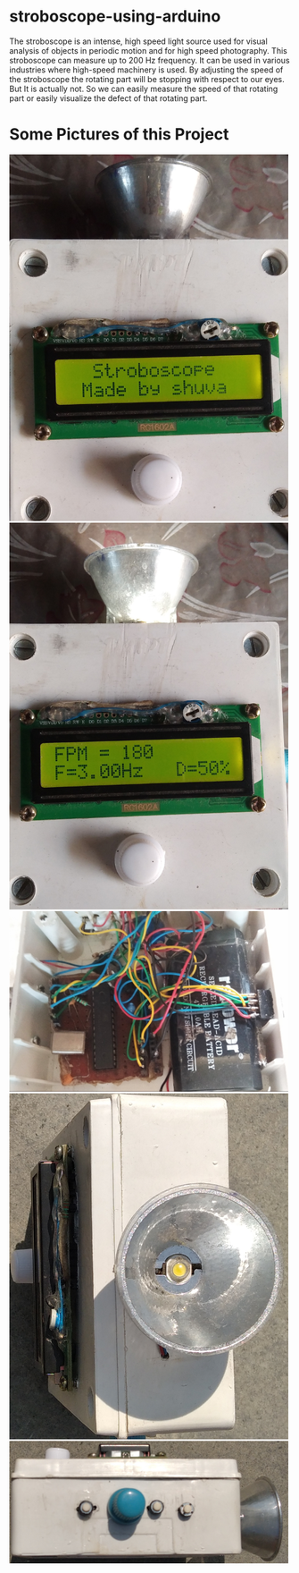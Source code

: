 # stroboscope-using-arduino
The stroboscope is an intense, high speed light source used for visual analysis of objects in periodic motion and for high speed photography.
This stroboscope can measure up to 200 Hz frequency. It can be used in various industries where high-speed machinery is used. By adjusting the speed of the stroboscope the rotating part will be stopping with respect to our eyes. But It is actually not. So we can easily measure the speed of that rotating part or easily visualize the defect of that rotating part.
# Some Pictures of this Project
<img src="https://github.com/shuvabratadey/stroboscope-using-arduino/blob/main/Stroboscope%20Pictures/Starting%20Time.jpg" width="500"/>
<img src="https://github.com/shuvabratadey/stroboscope-using-arduino/blob/main/Stroboscope%20Pictures/Start%20Measurement.jpg" width="500"/>
<img src="https://github.com/shuvabratadey/stroboscope-using-arduino/blob/main/Stroboscope%20Pictures/Internal%20Circuit.jpg" width="500"/>
</br><img src="https://github.com/shuvabratadey/stroboscope-using-arduino/blob/main/Stroboscope%20Pictures/Front%20Side.jpg" width="500"/>
</br><img src="https://github.com/shuvabratadey/stroboscope-using-arduino/blob/main/Stroboscope%20Pictures/Right%20Side.jpg" width="500"/>
